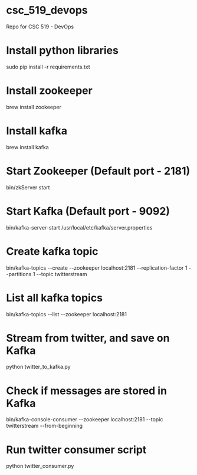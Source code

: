 # csc_519_devops
Repo for CSC 519 - DevOps

# Install python libraries 
sudo pip install -r requirements.txt

# Install zookeeper 
brew install zookeeper 

# Install kafka 
brew install kafka

# Start Zookeeper (Default port - 2181)
bin/zkServer start

# Start Kafka (Default port - 9092)
bin/kafka-server-start /usr/local/etc/kafka/server.properties

# Create kafka topic
bin/kafka-topics --create --zookeeper localhost:2181 --replication-factor 1 --partitions 1 --topic twitterstream

# List all kafka topics 
bin/kafka-topics --list --zookeeper localhost:2181

# Stream from twitter, and save on Kafka 
python twitter_to_kafka.py

# Check if messages are stored in Kafka 
bin/kafka-console-consumer --zookeeper localhost:2181 --topic twitterstream --from-beginning

# Run twitter consumer script
python twitter_consumer.py